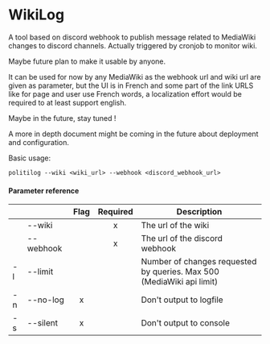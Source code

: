 # WikiLog

A tool based on discord webhook to publish message related to MediaWiki changes to discord channels. Actually triggered by cronjob to monitor wiki.

Maybe future plan to make it usable by anyone. 

It can be used for now by any MediaWiki as the webhook url and wiki url are given as parameter, but the UI is in French and some part of the link URLS like for page and user use French words, a localization effort would be required to at least support english.

Maybe in the future, stay tuned !

A more in depth document might be coming in the future about deployment and configuration.

Basic usage:

```
politilog --wiki <wiki_url> --webhook <discord_webhook_url> 
```

#### Parameter reference

|      |           | Flag | Required | Description                                                  |
| ---- | --------- | :--: | :------: | ------------------------------------------------------------ |
|      | --wiki    |      |    x     | The url of the wiki                                          |
|      | --webhook |      |    x     | The url of the discord webhook                               |
| -l   | --limit   |      |          | Number of changes requested by queries. Max 500 (MediaWiki api limit) |
| -n   | --no-log  |  x   |          | Don't output to logfile                                      |
| -s   | --silent  |  x   |          | Don't output to console                                      |


